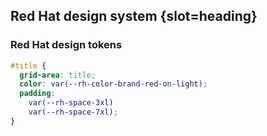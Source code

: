## Red Hat design system {slot=heading}

### Red Hat design tokens

<rh-code-block>

```css
#title {
  grid-area: title;
  color: var(--rh-color-brand-red-on-light);
  padding:
    var(--rh-space-3xl)
    var(--rh-space-7xl);
}
```

</rh-code-block>
